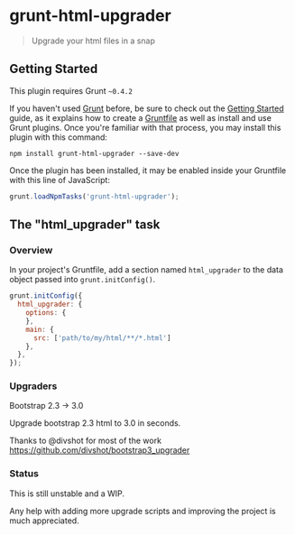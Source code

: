 # grunt-html-upgrader

> Upgrade your html files in a snap

## Getting Started
This plugin requires Grunt `~0.4.2`

If you haven't used [Grunt](http://gruntjs.com/) before, be sure to check out the [Getting Started](http://gruntjs.com/getting-started) guide, as it explains how to create a [Gruntfile](http://gruntjs.com/sample-gruntfile) as well as install and use Grunt plugins. Once you're familiar with that process, you may install this plugin with this command:

```shell
npm install grunt-html-upgrader --save-dev
```

Once the plugin has been installed, it may be enabled inside your Gruntfile with this line of JavaScript:

```js
grunt.loadNpmTasks('grunt-html-upgrader');
```

## The "html_upgrader" task

### Overview
In your project's Gruntfile, add a section named `html_upgrader` to the data object passed into `grunt.initConfig()`.

```js
grunt.initConfig({
  html_upgrader: {
    options: {
    },
    main: {
      src: ['path/to/my/html/**/*.html']
    },
  },
});
```

### Upgraders

Bootstrap 2.3 -> 3.0

Upgrade bootstrap 2.3 html to 3.0 in seconds.

Thanks to @divshot for most of the work https://github.com/divshot/bootstrap3_upgrader


### Status

This is still unstable and a WIP. 

Any help with adding more upgrade scripts and improving the project is much appreciated.


